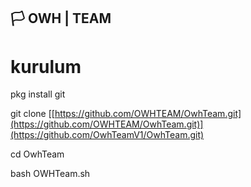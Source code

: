 ## 🏳️ OWH | TEAM


# kurulum

pkg install git

git clone [[https://github.com/OWHTEAM/OwhTeam.git](https://github.com/OWHTEAM/OwhTeam.git)](https://github.com/OwhTeamV1/OwhTeam.git)

cd OwhTeam

bash OWHTeam.sh
